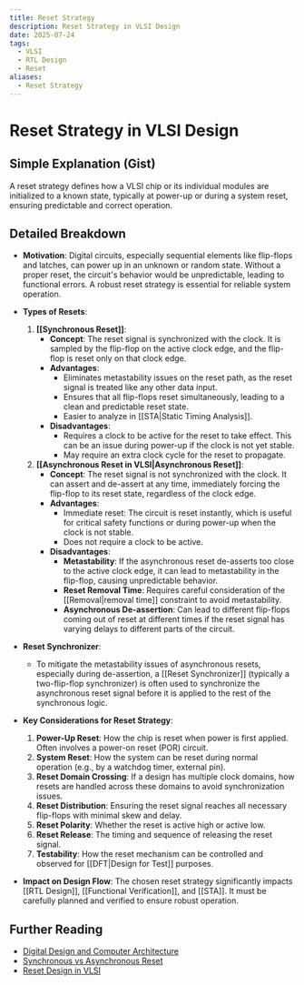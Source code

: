 ```yaml
---
title: Reset Strategy
description: Reset Strategy in VLSI Design
date: 2025-07-24
tags:
  - VLSI
  - RTL Design
  - Reset
aliases:
  - Reset Strategy
---
```


# Reset Strategy in VLSI Design

## Simple Explanation (Gist)
A reset strategy defines how a VLSI chip or its individual modules are initialized to a known state, typically at power-up or during a system reset, ensuring predictable and correct operation.

## Detailed Breakdown

*   **Motivation**: Digital circuits, especially sequential elements like flip-flops and latches, can power up in an unknown or random state. Without a proper reset, the circuit's behavior would be unpredictable, leading to functional errors. A robust reset strategy is essential for reliable system operation.

*   **Types of Resets**: 
    1.  **[[Synchronous Reset]]**: 
        *   **Concept**: The reset signal is synchronized with the clock. It is sampled by the flip-flop on the active clock edge, and the flip-flop is reset only on that clock edge.
        *   **Advantages**: 
            *   Eliminates metastability issues on the reset path, as the reset signal is treated like any other data input.
            *   Ensures that all flip-flops reset simultaneously, leading to a clean and predictable reset state.
            *   Easier to analyze in [[STA|Static Timing Analysis]].
        *   **Disadvantages**: 
            *   Requires a clock to be active for the reset to take effect. This can be an issue during power-up if the clock is not yet stable.
            *   May require an extra clock cycle for the reset to propagate.
    2.  **[[Asynchronous Reset in VLSI|Asynchronous Reset]]**: 
        *   **Concept**: The reset signal is not synchronized with the clock. It can assert and de-assert at any time, immediately forcing the flip-flop to its reset state, regardless of the clock edge.
        *   **Advantages**: 
            *   Immediate reset: The circuit is reset instantly, which is useful for critical safety functions or during power-up when the clock is not stable.
            *   Does not require a clock to be active.
        *   **Disadvantages**: 
            *   **Metastability**: If the asynchronous reset de-asserts too close to the active clock edge, it can lead to metastability in the flip-flop, causing unpredictable behavior.
            *   **Reset Removal Time**: Requires careful consideration of the [[Removal|removal time]] constraint to avoid metastability.
            *   **Asynchronous De-assertion**: Can lead to different flip-flops coming out of reset at different times if the reset signal has varying delays to different parts of the circuit.

*   **Reset Synchronizer**: 
    *   To mitigate the metastability issues of asynchronous resets, especially during de-assertion, a [[Reset Synchronizer]] (typically a two-flip-flop synchronizer) is often used to synchronize the asynchronous reset signal before it is applied to the rest of the synchronous logic.

*   **Key Considerations for Reset Strategy**: 
    1.  **Power-Up Reset**: How the chip is reset when power is first applied. Often involves a power-on reset (POR) circuit.
    2.  **System Reset**: How the system can be reset during normal operation (e.g., by a watchdog timer, external pin).
    3.  **Reset Domain Crossing**: If a design has multiple clock domains, how resets are handled across these domains to avoid synchronization issues.
    4.  **Reset Distribution**: Ensuring the reset signal reaches all necessary flip-flops with minimal skew and delay.
    5.  **Reset Polarity**: Whether the reset is active high or active low.
    6.  **Reset Release**: The timing and sequence of releasing the reset signal.
    7.  **Testability**: How the reset mechanism can be controlled and observed for [[DFT|Design for Test]] purposes.

*   **Impact on Design Flow**: The chosen reset strategy significantly impacts [[RTL Design]], [[Functional Verification]], and [[STA]]. It must be carefully planned and verified to ensure robust operation.

## Further Reading

*   [Digital Design and Computer Architecture](https://www.amazon.com/Digital-Design-Computer-Architecture-Harris/dp/0123944244)
*   [Synchronous vs Asynchronous Reset](https://www.vlsi-expert.com/2018/01/synchronous-vs-asynchronous-reset.html)
*   [Reset Design in VLSI](https://www.eetimes.com/reset-design-in-vlsi/)